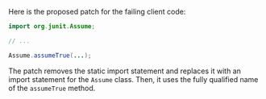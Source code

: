 Here is the proposed patch for the failing client code:

```java
import org.junit.Assume;

// ...

Assume.assumeTrue(...);
```

The patch removes the static import statement and replaces it with an import statement for the `Assume` class. Then, it uses the fully qualified name of the `assumeTrue` method.